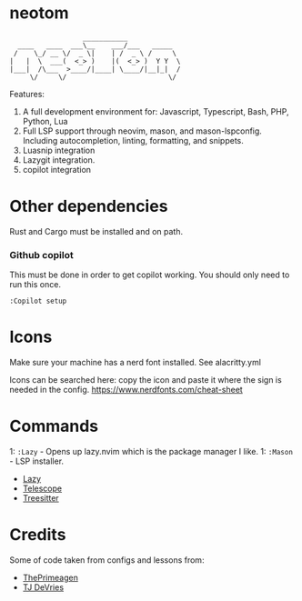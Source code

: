 # neotom
```
                  ___________                         
  ____   ____  ___\__    ___/___   _____              
 /    \_/ __ \/  _ \|    | /  _ \ /     \             
|   |  \  ___(  <_> )    |(  <_> )  Y Y  \            
|___|  /\___  >____/|____| \____/|__|_|  /            
     \/     \/                         \/             
```

Features:

1) A full development environment for: Javascript, Typescript, Bash, PHP, Python, Lua
2) Full LSP support through neovim, mason, and mason-lspconfig. Including autocompletion, linting, formatting, and snippets.
3) Luasnip integration
4) Lazygit integration.
3) copilot integration

# Other dependencies

Rust and Cargo must be installed and on path.

### Github copilot 

This must be done in order to get copilot working. You should only need to run this once.

```
:Copilot setup
```

# Icons

Make sure your machine has a nerd font installed. See alacritty.yml

Icons can be searched here: copy the icon and paste it where the sign is needed in the config.
https://www.nerdfonts.com/cheat-sheet

# Commands

1: `:Lazy` - Opens up lazy.nvim which is the package manager I like.
1: `:Mason` - LSP installer.

* [Lazy](https://github.com/wbthomason/packer.nvim)
* [Telescope](https://github.com/nvim-telescope/telescope.nvim)
* [Treesitter](https://github.com/nvim-treesitter/nvim-treesitter)


# Credits

Some of code taken from configs and lessons from:

* [ThePrimeagen](https://www.youtube.com/@ThePrimeagen)
* [TJ DeVries](https://www.youtube.com/@tjdevries)

